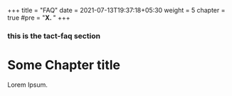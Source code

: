 +++
title = "FAQ"
date = 2021-07-13T19:37:18+05:30
weight = 5
chapter = true
#pre = "<b>X. </b>"
+++

### this is the tact-faq section

# Some Chapter title

Lorem Ipsum.